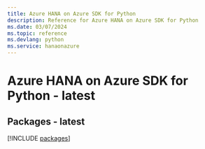 ```yaml
---
title: Azure HANA on Azure SDK for Python
description: Reference for Azure HANA on Azure SDK for Python
ms.date: 03/07/2024
ms.topic: reference
ms.devlang: python
ms.service: hanaonazure
---
```

# Azure HANA on Azure SDK for Python - latest
## Packages - latest
[!INCLUDE [packages](hana-on-azure-index.md)]